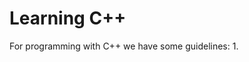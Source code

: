 # Learning C++

For programming with C++ we have some guidelines:
1. 
<!--stackedit_data:
eyJoaXN0b3J5IjpbLTE1MjE1OTI2MDVdfQ==
-->